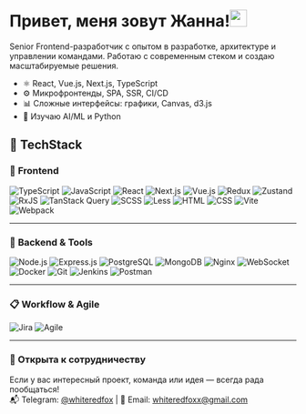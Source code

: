 # Привет, меня зовут Жанна!<img src="https://raw.githubusercontent.com/aemmadi/aemmadi/master/wave.gif" width="30px">

<!--
**ZhannaAV/ZhannaAV** is a ✨ _special_ ✨ repository because its `README.md` (this file) appears on your GitHub profile.

Here are some ideas to get you started: -->

Senior Frontend-разработчик с опытом в разработке, архитектуре и управлении командами. Работаю с современным стеком и создаю масштабируемые решения.

- ⚛️ React, Vue.js, Next.js, TypeScript
- ⚙️ Микрофронтенды, SPA, SSR, CI/CD
- 📊 Сложные интерфейсы: графики, Canvas, d3.js
- 🤖 Изучаю AI/ML и Python
  
## 🧠 TechStack

### 🧩 **Frontend**
![TypeScript](https://img.shields.io/badge/-TypeScript-3178C6?style=flat&logo=typescript&logoColor=white)
![JavaScript](https://img.shields.io/badge/-JavaScript-F7DF1E?style=flat&logo=javascript&logoColor=black)
![React](https://img.shields.io/badge/-React-61DAFB?style=flat&logo=react)
![Next.js](https://img.shields.io/badge/-Next.js-000000?style=flat&logo=next.js)
![Vue.js](https://img.shields.io/badge/-Vue.js-4FC08D?style=flat&logo=vue.js)
![Redux](https://img.shields.io/badge/-Redux-764ABC?style=flat&logo=redux)
![Zustand](https://img.shields.io/badge/-Zustand-000000?style=flat&logo=zustand)
![RxJS](https://img.shields.io/badge/-RxJS-B7178C?style=flat&logo=reactivex)
![TanStack Query](https://img.shields.io/badge/-TanStack_Query-FF4154?style=flat&logo=react-query)
![SCSS](https://img.shields.io/badge/-SCSS-CC6699?style=flat&logo=sass)
![Less](https://img.shields.io/badge/-Less-1D365D?style=flat&logo=less)
![HTML](https://img.shields.io/badge/-HTML5-E34F26?style=flat&logo=html5)
![CSS](https://img.shields.io/badge/-CSS3-1572B6?style=flat&logo=css3)
![Vite](https://img.shields.io/badge/-Vite-646CFF?style=flat&logo=vite)
![Webpack](https://img.shields.io/badge/-Webpack-8DD6F9?style=flat&logo=webpack)

---

### 🔧 **Backend & Tools**
![Node.js](https://img.shields.io/badge/-Node.js-339933?style=flat&logo=node.js)
![Express.js](https://img.shields.io/badge/-Express-000000?style=flat&logo=express)
![PostgreSQL](https://img.shields.io/badge/-PostgreSQL-4169E1?style=flat&logo=postgresql)
![MongoDB](https://img.shields.io/badge/-MongoDB-47A248?style=flat&logo=mongodb)
![Nginx](https://img.shields.io/badge/-Nginx-009639?style=flat&logo=nginx)
![WebSocket](https://img.shields.io/badge/-WebSocket-010101?style=flat)
![Docker](https://img.shields.io/badge/-Docker-2496ED?style=flat&logo=docker)
![Git](https://img.shields.io/badge/-Git-F05032?style=flat&logo=git)
![Jenkins](https://img.shields.io/badge/-Jenkins-D24939?style=flat&logo=jenkins)
![Postman](https://img.shields.io/badge/-Postman-FF6C37?style=flat&logo=postman)

---

### 📋 **Workflow & Agile**
![Jira](https://img.shields.io/badge/-Jira-0052CC?style=flat&logo=jira)
![Agile](https://img.shields.io/badge/-Agile-FCA121?style=flat&logo=agile)

---

### 🚀 Открыта к сотрудничеству

Если у вас интересный проект, команда или идея — всегда рада пообщаться!  
📬 Telegram: [@whiteredfox](https://t.me/whiteredfox) | 📧 Email: whiteredfoxx@gmail.com
 

